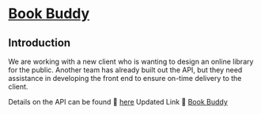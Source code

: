 # [Book Buddy](https://gregarious-parfait-3e4fcd.netlify.app/)

## Introduction

We are working with a new client who is wanting to design an online library for the public. Another team has already built out the API, but they need assistance in developing the front end to ensure on-time delivery to the client.

Details on the API can be found 🔗 [here](https://fsa-book-buddy-b6e748d1380d.herokuapp.com/docs/)
Updated Link 🔗 [Book Buddy](https://timely-jalebi-ef1320.netlify.app/)

